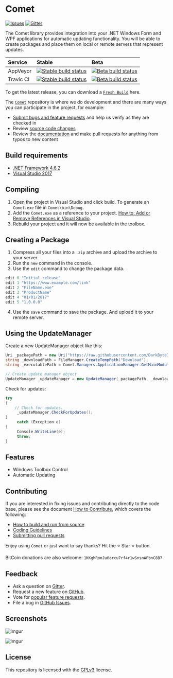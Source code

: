 # Comet
[![Issues](https://img.shields.io/github/issues/DarkByte7/Comet.svg?style=flat)](https://github.com/DarkByte7/Comet/issues)
[![Gitter](https://img.shields.io/gitter/room/nwjs/nw.js.svg)](https://gitter.im/Comet7/Lobby)

The Comet library provides integration into your .NET Windows Form and WPF applications for automatic updating functionality. You will be able to create packages and place them on local or remote servers that represent updates.

| Service | Stable | Beta |
| :---- | :---- | :------ |
AppVeyor | [ ![Stable build status][1]][2] | [![Beta build status][3]][4] |
Travic Cl | [ ![Stable build status][5]][6] | [![Beta build status][7]][8] |

[1]: https://img.shields.io/appveyor/ci/DarkByte7/Comet/master.svg?style=plastic
[2]: https://github.com/DarkByte7/Comet/releases
[3]: https://img.shields.io/appveyor/ci/DarkByte7/Comet/beta.svg?style=plastic
[4]: https://ci.appveyor.com/project/DarkByte7/Comet
[5]: https://img.shields.io/travis/DarkByte7/Comet/master.svg?style=plastic
[6]: https://github.com/DarkByte7/Comet/releases
[7]: https://img.shields.io/travis/DarkByte7/Comet/beta.svg?style=plastic
[8]: https://travis-ci.org/DarkByte7/Comet

To get the latest release, you can download a [`Fresh Build`](https://ci.appveyor.com/project/DarkByte7/Comet/build/artifacts) here.

The [`Comet`](https://github.com/DarkByte7/Comet) repository is where we do development and there are many ways you can participate in the project, for example:
- [Submit bugs and feature requests](https://github.com/DarkByte7/Comet/issues) and help us verify as they are checked in
- Review [source code changes](https://github.com/DarkByte7/Comet/pulls)
- Review the [documentation](https://github.com/DarkByte7/Comet/wiki) and make pull requests for anything from typos to new content

## Build requirements
- [.NET Framework 4.6.2](https://www.microsoft.com/en-us/download/details.aspx?id=53345)
- [Visual Studio 2017](https://www.visualstudio.com/downloads/)

## Compiling
1. Open the project in Visual Studio and click build. To generate an `Comet.exe` file in `Comet\bin\Debug`.
2. Add the `Comet.exe` as a reference to your project. [How to: Add or Remove References in Visual Studio](https://msdn.microsoft.com/en-us/library/wkze6zky(v=vs.100).aspx).
3. Rebuild your project and it will now be available in the toolbox.

## Creating a Package
1. Compress all your files into a `.zip` archive and upload the archive to your server.
2. Run the `new` command in the console.
3. Use the `edit` command to change the package data.
```C#
edit 0 "Initial release"
edit 1 "https://www.example.com/link"
edit 2 "FileName.exe"
edit 3 "ProductName"
edit 4 "01/01/2017"
edit 5 "1.0.0.0"
```
4. Use the `save` command to save the package. And upload it to your remote server.

## Using the UpdateManager
Create a new UpdateManager object like this:
```C#
Uri _packagePath = new Uri("https://raw.githubusercontent.com/DarkByte7/Comet/stable/Comet/Update.package");
string _downloadPath = FileManager.CreateTempPath("Download");
string _executablePath = Comet.Managers.ApplicationManager.GetMainModuleFileName();

// Create update manager object
UpdateManager _updateManager = new UpdateManager(_packagePath, _downloadPath, _executablePath, false);
```
Check for updates:
```C#
try
{
    // Check for updates.
     _updateManager.CheckForUpdates();
}
     catch (Exception e)
{
     Console.WriteLine(e);
     throw;
}
```

## Features
* Windows Toolbox Control
* Automatic Updating

## Contributing
If you are interested in fixing issues and contributing directly to the code base, please see the document [How to Contribute](https://github.com/DarkByte7/Comet/wiki/How-to-Contribute), which covers the following:
- [How to build and run from source](https://github.com/DarkByte7/Comet/wiki/How-to-Contribute#build-and-run-from-source)
- [Coding Guidelines](https://github.com/DarkByte7/Comet/wiki/Coding-Guidelines)
- [Submitting pull requests](https://github.com/DarkByte7/Comet/compare)

Enjoy using `Comet` or just want to say thanks?
Hit the ⭐️ Star ⭐️ button.

BitCoin donations are also welcome: `1KKghRonJu6orcu7rf4r1wSnsnAPbnC8B7`

## Feedback
- Ask a question on [Gitter](https://gitter.im/Comet7/Lobby).
- Request a new feature on [GitHub](https://github.com/DarkByte7/Comet/blob/beta/CONTRIBUTE.md).
- Vote for [popular feature requests](https://github.com/DarkByte7/Comet/issues?q=is:open+is:issue+label:feature-request+sort:reactions-B1-desc).
- File a bug in [GitHub Issues](https://github.com/DarkByte7/Comet/issues?q=is:open+is:issue).

## Screenshots
![Imgur](http://i.imgur.com/lvwo5D5.jpg)

![Imgur](http://i.imgur.com/0X0QULc.jpg)

## License
This repository is licensed with the [GPLv3](LICENSE) license.
